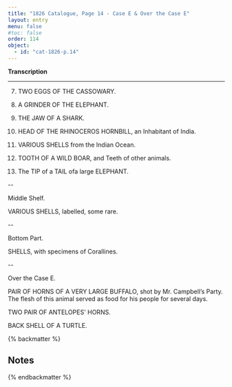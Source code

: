 ```yaml
---
title: "1826 Catalogue, Page 14 - Case E & Over the Case E"
layout: entry
menu: false
#toc: false
order: 114
object:
  - id: "cat-1826-p.14"
---
```


**Transcription**

---


7. TWO EGGS OF THE CASSOWARY.

8. A GRINDER OF THE ELEPHANT.

9. THE JAW OF A SHARK.

10. HEAD OF THE RHINOCEROS HORNBILL, an
Inhabitant of India.

11. VARIOUS SHELLS from the Indian Ocean.

12. TOOTH OF A WILD BOAR, and Teeth of other
animals.

13. The TIP of a TAIL ofa large ELEPHANT.

--

Middle Shelf.

VARIOUS SHELLS, labelled, some rare.

--

Bottom Part.

SHELLS, with specimens of Corallines.

--

Over the Case E.

PAIR OF HORNS OF A VERY LARGE BUFFALO,
shot by Mr. Campbell’s Party.
The flesh of this animal served as food for his people for
several days.

TWO PAIR OF ANTELOPES' HORNS.

BACK SHELL OF A TURTLE.

{% backmatter %}

## Notes

{% endbackmatter %}

